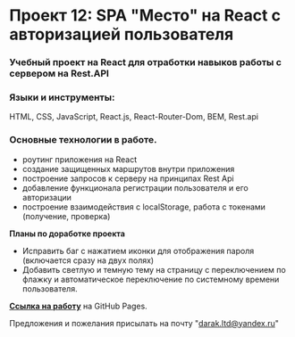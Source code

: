 # Проект 12: SPA "Место" на React c авторизацией пользователя

### Учебный проект на React для отработки навыков работы с сервером на Rest.API

### Языки и инструменты:

HTML, CSS, JavaScript, React.js, React-Router-Dom, BEM, Rest.api

### Основные технологии в работе.

- роутинг приложения на React
- создание защищенных маршрутов внутри приложения
- построение запросов к серверу на принципах Rest Api
- добавление функционала регистрации пользователя и его авторизации
- построение взаимодействия с localStorage, работа с токенами (получение, проверка)

**Планы по доработке проекта**

- Исправить баг с нажатием иконки для отображения пароля (включается сразу на двух полях)
- Добавить светлую и темную тему на страницу с переключением по флажку и автоматическое переключение по системному времени пользователя.

**[Ссылка на работу](https://michael2m-dot.github.io/react-mesto-auth/index.html)** на GitHub Pages.

Предложения и пожелания присылать на почту "darak.ltd@yandex.ru"
